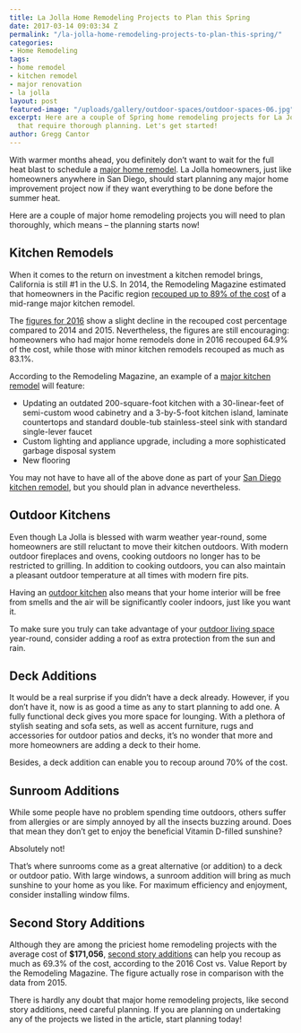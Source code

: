 ```yaml
---
title: La Jolla Home Remodeling Projects to Plan this Spring
date: 2017-03-14 09:03:34 Z
permalink: "/la-jolla-home-remodeling-projects-to-plan-this-spring/"
categories:
- Home Remodeling
tags:
- home remodel
- kitchen remodel
- major renovation
- la jolla
layout: post
featured-image: "/uploads/gallery/outdoor-spaces/outdoor-spaces-06.jpg"
excerpt: Here are a couple of Spring home remodeling projects for La Jolla residents
  that require thorough planning. Let's get started!
author: Gregg Cantor
---
```


With warmer months ahead, you definitely don’t want to wait for the full heat blast to schedule a [major home remodel](/major-renovations). La Jolla homeowners, just like homeowners anywhere in San Diego, should start planning any major home improvement project now if they want everything to be done before the summer heat.

Here are a couple of major home remodeling projects you will need to plan thoroughly, which means – the planning starts now!

## Kitchen Remodels

When it comes to the return on investment a kitchen remodel brings, California is still #1 in the U.S. In 2014, the Remodeling Magazine estimated that homeowners in the Pacific region [recouped up to 89% of the cost](/infographic-national-averages-for-cost-and-return-on-investment) of a mid-range major kitchen remodel.

The [figures for 2016](http://www.remodeling.hw.net/cost-vs-value/2016/) show a slight decline in the recouped cost percentage compared to 2014 and 2015. Nevertheless, the figures are still encouraging: homeowners who had major home remodels done in 2016 recouped 64.9% of the cost, while those with minor kitchen remodels recouped as much as 83.1%.

According to the Remodeling Magazine, an example of a [major kitchen remodel](http://www.remodeling.hw.net/cost-vs-value/major-kitchen-remodel?y=2016) will feature:

- Updating an outdated 200-square-foot kitchen with a 30-linear-feet of semi-custom wood cabinetry and a 3-by-5-foot kitchen island, laminate countertops and standard double-tub stainless-steel sink with standard single-lever faucet
- Custom lighting and appliance upgrade, including a more sophisticated garbage disposal system
- New flooring

You may not have to have all of the above done as part of your [San Diego kitchen remodel](/san-diego-kitchen-remodeling-services), but you should plan in advance nevertheless.

## Outdoor Kitchens

Even though La Jolla is blessed with warm weather year-round, some homeowners are still reluctant to move their kitchen outdoors. With modern outdoor fireplaces and ovens, cooking outdoors no longer has to be restricted to grilling. In addition to cooking outdoors, you can also maintain a pleasant outdoor temperature at all times with modern fire pits.

Having an [outdoor kitchen](/san-diego-outdoor-kitchen-remodeling) also means that your home interior will be free from smells and the air will be significantly cooler indoors, just like you want it.

To make sure you truly can take advantage of your [outdoor living space](/san-diego-outdoor-living-space-design) year-round, consider adding a roof as extra protection from the sun and rain.

## Deck Additions

It would be a real surprise if you didn’t have a deck already. However, if you don’t have it, now is as good a time as any to start planning to add one. A fully functional deck gives you more space for lounging. With a plethora of stylish seating and sofa sets, as well as accent furniture, rugs and accessories for outdoor patios and decks, it’s no wonder that more and more homeowners are adding a deck to their home.

Besides, a deck addition can enable you to recoup around 70% of the cost.

## Sunroom Additions

While some people have no problem spending time outdoors, others suffer from allergies or are simply annoyed by all the insects buzzing around. Does that mean they don’t get to enjoy the beneficial Vitamin D-filled sunshine?

Absolutely not!

That’s where sunrooms come as a great alternative (or addition) to a deck or outdoor patio. With large windows, a sunroom addition will bring as much sunshine to your home as you like. For maximum efficiency and enjoyment, consider installing window films.

## Second Story Additions

Although they are among the priciest home remodeling projects with the average cost of **$171,056**, [second story additions](/san-diego-second-story-addition) can help you recoup as much as 69.3% of the cost, according to the 2016 Cost vs. Value Report by the Remodeling Magazine. The figure actually rose in comparison with the data from 2015.

There is hardly any doubt that major home remodeling projects, like second story additions, need careful planning. If you are planning on undertaking any of the projects we listed in the article, start planning today!
